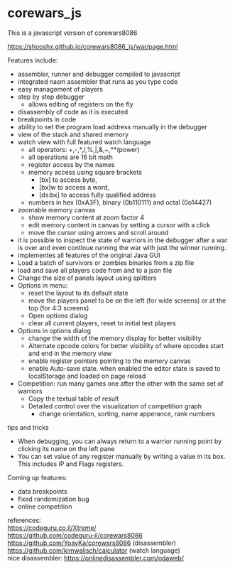 corewars_js
===========

This is a javascript version of corewars8086  

https://shooshx.github.io/corewars8086_js/war/page.html

Features include:

- assembler, runner and debugger compiled to javascript
- integrated nasm assembler that runs as you type code
- easy management of players
- step by step debugger
  - allows editing of registers on the fly
- disassembly of code as it is executed
- breakpoints in code
- ability to set the program load address manually in the debugger
- view of the stack and shared memory
- watch view with full featured watch language
  - all operators: +,-,*,/,%,|,&,~,**(power)
  - all operations are 16 bit math
  - register access by the names
  - memory access using square brackets 
     - [bx] to access byte, 
     - [bx]w to access a word, 
     - [ds:bx] to access fully qualified address
  - numbers in hex (0xA3F), binary (0b110111) and octal (0o14427)   
- zoomable memory canvas
  - show memory content at zoom factor 4
  - edit memory content in canvas by setting a cursor with a click
  - move the cursor using arrows and scroll around
- it is possible to inspect the state of warriors in the debugger after
  a war is over and even continue running the war with just the winner running.
- implementes all features of the original Java GUI
- Load a batch of survivors or zombies binaries from a zip file
- load and save all players code from and to a json file
- Change the size of panels layout using splitters
- Options in menu:
   - reset the layout to its default state
   - move the players panel to be on the left (for wide screens) or at the top (for 4:3 screens)
   - Open options dialog
   - clear all current players, reset to initial test players
- Options in options dialog
  - change the width of the memory display for better visibility
  - Alternate opcode colors for better visibility of where opcodes start and end in the memory view
  - enable register pointers pointing to the memory canvas
  - enable Auto-save state. when enabled the editor state is saved to localStorage and loaded on page reload
- Competition: run many games one after the other with the same set of warriors
  - Copy the textual table of result
  - Detailed control over the visualization of competition graph
     - change orientation, sorting, name apperance, rank numbers

tips and tricks
- When debugging, you can always return to a warrior running point by clicking its name on the left pane
- You can set value of any register manually by writing a value in its box. This includes IP and Flags registers.

  
Coming up features:
- data breakpoints
- fixed randomization bug
- online competition


references:  
https://codeguru.co.il/Xtreme/  
https://github.com/codeguru-il/corewars8086  
https://github.com/YoavKa/corewars8086    (disassembler)   
https://github.com/kimwalisch/calculator  (watch language)   
nice disassembler:
https://onlinedisassembler.com/odaweb/

